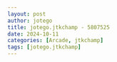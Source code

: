 ```yaml
---
layout: post
author: jotego
title: jotego.jtkchamp - 5807525
date: 2024-10-11
categories: [Arcade, jtkchamp]
tags: [jotego.jtkchamp]
---
```


